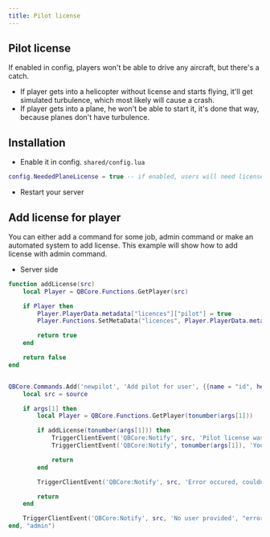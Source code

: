 ```yaml
---
title: Pilot license
---
```

## Pilot license
If enabled in config, players won't be able to drive any aircraft, but there's a catch.
- If player gets into a helicopter without license and starts flying, it'll get simulated turbulence, which most likely will cause a crash.
- If player gets into a plane, he won't be able to start it, it's done that way, because planes don't have turbulence.

## Installation
- Enable it in config. `shared/config.lua`
```lua
config.NeededPlaneLicense = true -- if enabled, users will need license to drive heli or a plane

```

- Restart your server

## Add license for player
You can either add a command for some job, admin command or make an automated system to add license. This example will show how to add license with admin command.

- Server side
```lua
function addLicense(src)
    local Player = QBCore.Functions.GetPlayer(src)

    if Player then
        Player.PlayerData.metadata["licences"]["pilot"] = true
        Player.Functions.SetMetaData("licences", Player.PlayerData.metadata["licences"])

        return true
    end

    return false
end


QBCore.Commands.Add('newpilot', 'Add pilot for user', {{name = "id", help = Lang:t('info.player_id')}}, false, function(source, args)
	local src = source

	if args[1] then
		local Player = QBCore.Functions.GetPlayer(tonumber(args[1]))

		if addLicense(tonumber(args[1])) then
            TriggerClientEvent('QBCore:Notify', src, 'Pilot license was added!')
            TriggerClientEvent('QBCore:Notify', tonumber(args[1]), 'You\'ve just received pilot license!')

			return
		end

        TriggerClientEvent('QBCore:Notify', src, 'Error occured, couldn\'t add pilot license.', "error")

        return
	end

    TriggerClientEvent('QBCore:Notify', src, 'No user provided', "error")
end, "admin")
```
